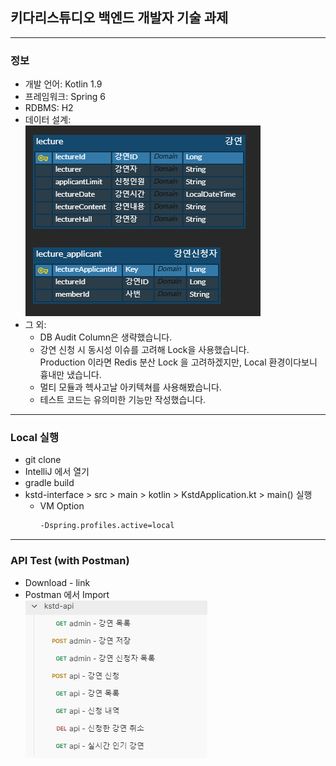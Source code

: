 ## 키다리스튜디오 백엔드 개발자 기술 과제

--- 

### 정보
* 개발 언어: Kotlin 1.9
* 프레임워크: Spring 6
* RDBMS: H2
* 데이터 설계:  
  <img src="./docs/erd.png" width="376px" height="305px" />
* 그 외:
  * DB Audit Column은 생략했습니다.
  * 강연 신청 시 동시성 이슈를 고려해 Lock을 사용했습니다.  
    Production 이라면 Redis 분산 Lock 을 고려하겠지만, Local 환경이다보니 흉내만 냈습니다.
  * 멀티 모듈과 헥사고날 아키텍쳐를 사용해봤습니다.
  * 테스트 코드는 유의미한 기능만 작성했습니다.

---

### Local 실행
* git clone
* IntelliJ 에서 열기
* gradle build
* kstd-interface > src > main > kotlin > KstdApplication.kt > main() 실행
  * VM Option  
    ```dtd
    -Dspring.profiles.active=local
    ```

---

### API Test (with Postman)
* Download - link
* Postman 에서 Import  
  <img src="./docs/postman_guide.png" width="291px" height="252px" title="Github_Logo"/>
